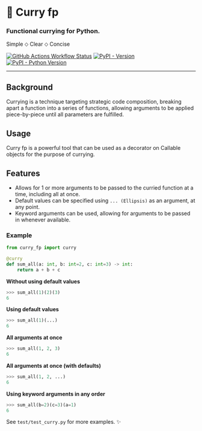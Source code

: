 # 🥘 Curry fp

### Functional currying for Python.
Simple ⬦ Clear ⬦ Concise

[![GitHub Actions Workflow Status](https://img.shields.io/github/actions/workflow/status/A-4S/curry-fp/python-app.yml?logo=github&label=unit%20test&style=for-the-badge)](https://github.com/A-4S/curry-fp/actions/workflows/python-app.yml) [![PyPI - Version](https://img.shields.io/pypi/v/curry-fp?style=for-the-badge)](https://pypi.org/project/curry-fp/) [![PyPI - Python Version](https://img.shields.io/pypi/pyversions/curry-fp?style=for-the-badge)](https://pypi.org/project/curry-fp/)

---
## Background
Currying is a technique targeting strategic code composition, breaking apart a function into a series of functions, allowing arguments to be applied piece-by-piece until all parameters are fulfilled.

## Usage
Curry fp is a powerful tool that can be used as a decorator on Callable objects for the purpose of currying.

## Features
- Allows for 1 or more arguments to be passed to the curried function at a time, including all at once.
- Default values can be specified using ```... (Ellipsis)``` as an argument, at any point.
- Keyword arguments can be used, allowing for arguments to be passed in whenever available.

### Example
```python
from curry_fp import curry

@curry
def sum_all(a: int, b: int=2, c: int=3) -> int:
    return a + b + c
```
**Without using default values**
```python
>>> sum_all(1)(2)(3)
6
```

**Using default values**
```python
>>> sum_all(1)(...)
6
```

**All arguments at once**
```python
>>> sum_all(1, 2, 3)
6
```

**All arguments at once (with defaults)**
```python
>>> sum_all(1, 2, ...)
6
```

**Using keyword arguments in any order**
```python
>>> sum_all(b=2)(c=3)(a=1)
6
```

See ```test/test_curry.py``` for more examples. ✨
